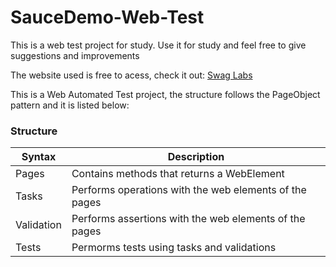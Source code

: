 # SauceDemo-Web-Test
This is a web test project for study. Use it for study and feel free to give suggestions and improvements

The website used is free to acess, check it out: [Swag Labs](https://www.saucedemo.com/)

This is a Web Automated Test project, the structure follows the PageObject pattern and it is listed below:

### Structure

| Syntax     |                        Description                     |
|------------|--------------------------------------------------------|
| Pages      | Contains methods that returns a WebElement             |
| Tasks      | Performs operations with the web elements of the pages |
| Validation | Performs assertions with the web elements of the pages |
| Tests      | Permorms tests using tasks and validations             |
